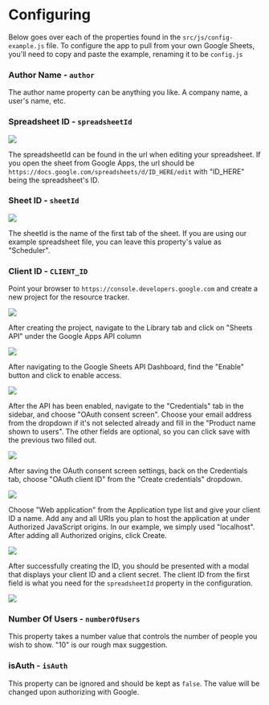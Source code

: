 # Configuring 

Below goes over each of the properties found in the `src/js/config-example.js` file. To configure the app to pull from your own Google Sheets, you'll need to copy and paste the example, renaming it to be `config.js`

### Author Name - `author`

The author name property can be anything you like. A company name, a user's name, etc.

### Spreadsheet ID - `spreadsheetId`

![][spreadsheet-id]

The spreadsheetId can be found in the url when editing your spreadsheet. If you open the sheet from Google Apps, the url should be `https://docs.google.com/spreadsheets/d/ID_HERE/edit` with "ID_HERE" being the spreadsheet's ID.

### Sheet ID - `sheetId`

![][sheet-id]

The sheetId is the name of the first tab of the sheet. If you are using our example spreadsheet file, you can leave this property's value as "Scheduler".

### Client ID - `CLIENT_ID`

Point your browser to  `https://console.developers.google.com` and create a new project for the resource tracker.

![][clientid-1]

After creating the project, navigate to the Library tab and click on "Sheets API" under the Google Apps API column

![][clientid-2]

After navigating to the Google Sheets API Dashboard, find the "Enable" button and click to enable access.

![][clientid-3]

After the API has been enabled, navigate to the "Credentials" tab in the sidebar, and choose "OAuth consent screen". Choose your email address from the dropdown if it's not selected already and fill in the "Product name shown to users". The other fields are optional, so you can click save with the previous two filled out.

![][clientid-4]

After saving the OAuth consent screen settings, back on the Credentials tab, choose "OAuth client ID" from the "Create credentials" dropdown.

![][clientid-5]

Choose "Web application" from the Application type list and give your client ID a name. Add any and all URIs you plan to host the application at under Authorized JavaScript origins. In our example, we simply used "localhost". After adding all Authorized origins, click Create.

![][clientid-6]

After successfully creating the ID, you should be presented with a modal that displays your client ID and a client secret. The client ID from the first field is what you need for the `spreadsheetId` property in the configuration.

![][clientid-7]

### Number Of Users - `numberOfUsers`

This property takes a number value that controls the number of people you wish to show. "10" is our rough max suggestion.

### isAuth - `isAuth`

This property can be ignored and should be kept as `false`. The value will be changed upon authorizing with Google.

[spreadsheet-id]: ./imgs/spreadsheet-id.png
[sheet-id]: ./imgs/sheet-id.png
[clientid-1]: ./imgs/client-id-1.png
[clientid-2]: ./imgs/client-id-2.png
[clientid-3]: ./imgs/client-id-3.png
[clientid-4]: ./imgs/client-id-4.png
[clientid-5]: ./imgs/client-id-5.png
[clientid-6]: ./imgs/client-id-6.png
[clientid-7]: ./imgs/client-id-7.png